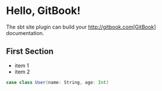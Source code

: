 # Hello, GitBook!

The sbt site plugin can build your http://gitbook.com[GitBook] documentation.

## First Section

 - item 1
 - item 2

```scala
case class User(name: String, age: Int)
```
